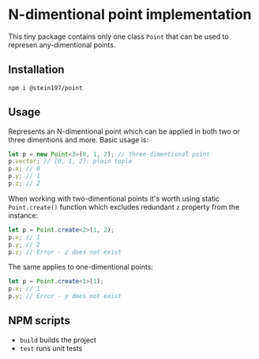 # N-dimentional point implementation
This tiny package contains only one class `Point` that can be used to represen any-dimentional points.

## Installation
```
npm i @stein197/point
```

## Usage
Represents an N-dimentional point which can be applied in both two or three dimentions and more. Basic usage is:
```ts
let p = new Point<3>(0, 1, 2); // three-dimentional point
p.vector; // [0, 1, 2]: plain tuple
p.x; // 0
p.y; // 1
p.z; // 2
```
When working with two-dimentional points it's worth using static `Point.create()` function which excludes
redundant `z` property from the instance:
```ts
let p = Point.create<2>(1, 2);
p.x; // 1
p.y; // 2
p.z; // Error - z does not exist
```
The same applies to one-dimentional points:
```ts
let p = Point.create<1>(1);
p.x; // 1
p.y; // Error - y does not exist
```

## NPM scripts
- `build` builds the project
- `test` runs unit tests